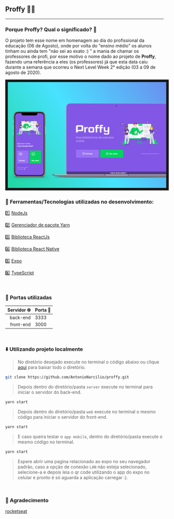  
## Proffy 👨‍🏫

---

### **Porque Proffy? Qual o significado?** 🤔



O projeto tem esse nome em homenagem ao dia do profissional da educação (06 de Agosto), onde por volta do "ensino médio" os alunos tinham ou ainda tem "não sei  ao exato :) " a mania  de chamar os professores de profi, por esse motivo o nome dado ao projeto de **Proffy**, fazendo uma referência a eles (os professores) já que esta data caiu durante a semana que ocorreu o Next Level Week 2° edição (03 a 09 de agosto de 2020).

<img src="./.github/display_home-mobile&desktop.png" border="8"/>


<br/>

### 🚀 **Ferramentas/Tecnologias utilizadas no desenvolvimento:**


1️⃣ [NodeJs](https://nodejs.org/en/)

2️⃣ [Gerenciador de pacote Yarn](https://yarnpkg.com)

3️⃣ [Biblioteca ReactJs](https://pt-br.reactjs.org)

4️⃣ [Biblioteca React Native](https://reactnative.dev)

5️⃣ [Expo](https://expo.io)

6️⃣ [TypeScript](https://www.typescriptlang.org)

<br/>

### 🚧 **Portas utilizadas**

Servidor 🌐 | Porta 🚪
---------:|:--------
back-end  |  3333
front-end |  3000


<br/>

### ⬇️ **Utilizando projeto localmente**


>No diretório desejado execute no terminal o código abaixo ou clique [aqui](https://github.com/AntonioNarcilio/proffy/archive/master.zip) para baixar todo o diretório.

~~~bash
git clone https://github.com/AntonioNarcilio/proffy.git
~~~

> Depois dentro do diretório/pasta `server` execute no terminal para iniciar o servidor do back-end.

~~~bash
yarn start
~~~


> Depois dentro do diretório/pasta `web` execute no terminal o mesmo código para iniciar o servidor do front-end.

~~~bash
yarn start
~~~

> E caso queira testar o `app mobile`, dentro do diretório/pasta execute o mesmo código no terminal. 

~~~bash
yarn start
~~~

> Espere abrir uma pagina relacionado ao expo no seu navegador padrão, caso a opção de conexão `LAN` não esteja selecionado, selecione-a e depois leia o qr code utilizando o app do expo no celular e pronto é só aguarda a aplicação carregar :).

<br>

### 🙏 Agradecimento

[rocketseat](https://rocketseat.com.br)



